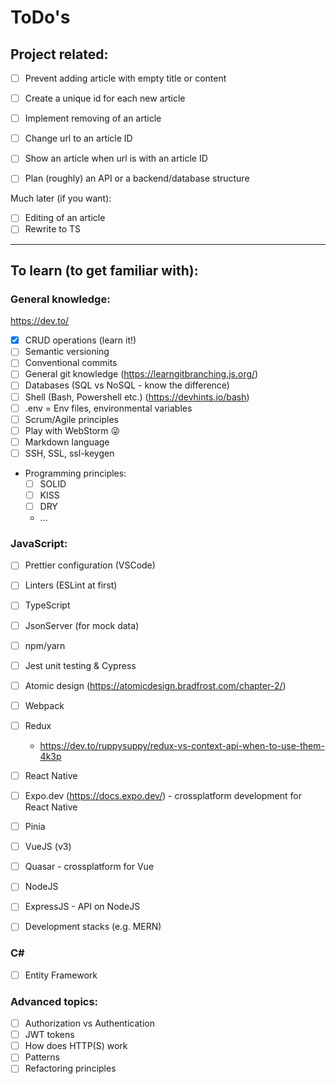 # ToDo's

## Project related:
- [ ] Prevent adding article with empty title or content 
- [ ] Create a unique id for each new article
- [ ] Implement removing of an article
- [ ] Change url to an article ID 
- [ ] Show an article when url is with an article ID


- [ ] Plan (roughly) an API or a backend/database structure

Much later (if you want):
- [ ] Editing of an article
- [ ] Rewrite to TS

---

## To learn (to get familiar with):

### General knowledge:


https://dev.to/

 
- [x] CRUD operations (learn it!)
- [ ] Semantic versioning
- [ ] Conventional commits
- [ ] General git knowledge (https://learngitbranching.js.org/)
- [ ] Databases (SQL vs NoSQL - know the difference)
- [ ] Shell (Bash, Powershell etc.) (https://devhints.io/bash)
- [ ] .env = Env files, environmental variables
- [ ] Scrum/Agile principles
- [ ] Play with WebStorm 😜
- [ ] Markdown language
- [ ] SSH, SSL, ssl-keygen
- Programming principles:
  - [ ] SOLID
  - [ ] KISS
  - [ ] DRY
  - ...


### JavaScript:
- [ ] Prettier configuration (VSCode)
- [ ] Linters (ESLint at first)
- [ ] TypeScript
- [ ] JsonServer (for mock data)
- [ ] npm/yarn
- [ ] Jest unit testing & Cypress
- [ ] Atomic design (https://atomicdesign.bradfrost.com/chapter-2/)
- [ ] Webpack


- [ ] Redux 
  - https://dev.to/ruppysuppy/redux-vs-context-api-when-to-use-them-4k3p
- [ ] React Native
- [ ] Expo.dev (https://docs.expo.dev/) - crossplatform development for React Native


- [ ] Pinia
- [ ] VueJS (v3)
- [ ] Quasar - crossplatform for Vue


- [ ] NodeJS
- [ ] ExpressJS - API on NodeJS

- [ ] Development stacks (e.g. MERN)

### C#

- [ ] Entity Framework

### Advanced topics:
- [ ] Authorization vs Authentication
- [ ] JWT tokens
- [ ] How does HTTP(S) work
- [ ] Patterns
- [ ] Refactoring principles